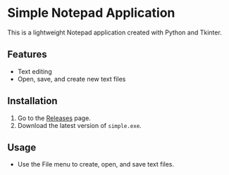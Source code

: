 # Simple Notepad Application

This is a lightweight Notepad application created with Python and Tkinter. 

## Features
- Text editing
- Open, save, and create new text files

## Installation
1. Go to the [Releases]([https://github.com/pritamjat/notepad_clone/releases) page.
2. Download the latest version of `simple.exe`.

## Usage
- Use the File menu to create, open, and save text files.
